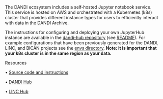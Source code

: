 The DANDI ecosystem includes a self-hosted Jupyter notebook service. This service is hosted on AWS and orchestrated with a Kubernetes (k8s) cluster
that provides different instance types for users to efficiently interact with data in the DANDI Archive.

The instructions for configuring and deploying your own JupyterHub instance are available in the [dandi-hub repository](https://github.com/dandi/dandi-hub) (see [README](https://github.com/dandi/dandi-hub/blob/main/README.md#dandihub)).
For example configurations that have been previously generated for the DANDI, LINC, and BICAN projects see the [envs directory](https://github.com/dandi/dandi-hub/tree/main/envs).
**Note: it is important that your k8s cluster is in the same region as your data.**

Resources

• [Source code and instructions]( https://github.com/dandi/dandi-hub)

• [DANDI Hub](https://hub.dandiarchive.org/)

• [LINC Hub](https://hub.lincbrain.org/)
